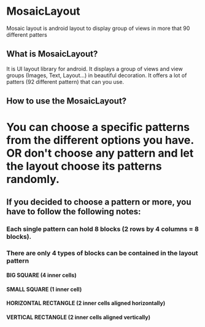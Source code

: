 # MosaicLayout
Mosaic layout is android layout to display group of views in more that 90 different patters

## What is MosaicLayout?
It is UI layout library for android. It displays a group of views and view groups (Images, Text, Layout...) in beautiful decoration. 
It offers a lot of patters (92 different pattern) that can you use. 

## How to use the MosaicLayout?
# You can choose a specific patterns from the different options you have. OR don't choose any pattern and let the layout choose its patterns randomly.
## If you decided to choose a pattern or more, you have to follow the following notes:
### Each single pattern can hold 8 blocks (2 rows by 4 columns = 8 blocks).
### There are only 4 types of blocks can be contained in the layout pattern
#### BIG SQUARE (4 inner cells)
#### SMALL SQUARE (1 inner cell)
#### HORIZONTAL RECTANGLE (2 inner cells aligned horizontally)
#### VERTICAL RECTANGLE (2 inner cells aligned vertically)